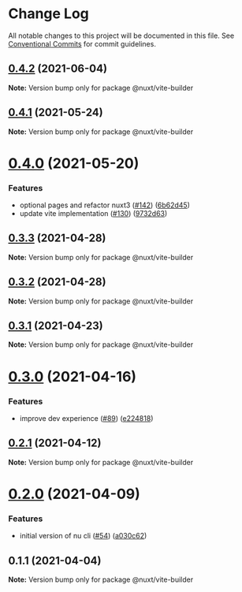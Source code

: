 # Change Log

All notable changes to this project will be documented in this file.
See [Conventional Commits](https://conventionalcommits.org) for commit guidelines.

## [0.4.2](https://github.com/nuxt/framework/compare/@nuxt/vite-builder@0.4.1...@nuxt/vite-builder@0.4.2) (2021-06-04)

**Note:** Version bump only for package @nuxt/vite-builder





## [0.4.1](https://github.com/nuxt/framework/compare/@nuxt/vite-builder@0.4.0...@nuxt/vite-builder@0.4.1) (2021-05-24)

**Note:** Version bump only for package @nuxt/vite-builder





# [0.4.0](https://github.com/nuxt/framework/compare/@nuxt/vite-builder@0.3.3...@nuxt/vite-builder@0.4.0) (2021-05-20)


### Features

* optional pages and refactor nuxt3 ([#142](https://github.com/nuxt/framework/issues/142)) ([6b62d45](https://github.com/nuxt/framework/commit/6b62d456d7fe8c9dd92803a30dcebf0d481f65c7))
* update vite implementation ([#130](https://github.com/nuxt/framework/issues/130)) ([9732d63](https://github.com/nuxt/framework/commit/9732d63c74b394706150ef35cc06c65d3fb185ad))





## [0.3.3](https://github.com/nuxt/framework/compare/@nuxt/vite-builder@0.3.2...@nuxt/vite-builder@0.3.3) (2021-04-28)

**Note:** Version bump only for package @nuxt/vite-builder





## [0.3.2](https://github.com/nuxt/framework/compare/@nuxt/vite-builder@0.3.1...@nuxt/vite-builder@0.3.2) (2021-04-28)

**Note:** Version bump only for package @nuxt/vite-builder





## [0.3.1](https://github.com/nuxt/framework/compare/@nuxt/vite-builder@0.3.0...@nuxt/vite-builder@0.3.1) (2021-04-23)

**Note:** Version bump only for package @nuxt/vite-builder





# [0.3.0](https://github.com/nuxt/framework/compare/@nuxt/vite-builder@0.2.1...@nuxt/vite-builder@0.3.0) (2021-04-16)


### Features

* improve dev experience ([#89](https://github.com/nuxt/framework/issues/89)) ([e224818](https://github.com/nuxt/framework/commit/e224818395cd366f2a338ce3da4aaae993f641b7))





## [0.2.1](https://github.com/nuxt/framework/compare/@nuxt/vite-builder@0.2.0...@nuxt/vite-builder@0.2.1) (2021-04-12)

**Note:** Version bump only for package @nuxt/vite-builder





# [0.2.0](https://github.com/nuxt/framework/compare/@nuxt/vite-builder@0.1.1...@nuxt/vite-builder@0.2.0) (2021-04-09)


### Features

* initial version of nu cli ([#54](https://github.com/nuxt/framework/issues/54)) ([a030c62](https://github.com/nuxt/framework/commit/a030c62d29ba871f94a7152c7d5fa36d4de1d3b6))





## 0.1.1 (2021-04-04)

**Note:** Version bump only for package @nuxt/vite-builder
